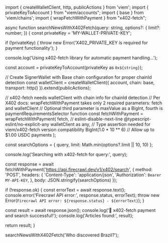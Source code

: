 import { createWalletClient, http, publicActions } from 'viem';
import { privateKeyToAccount } from "viem/accounts";
import { base } from 'viem/chains';
import { wrapFetchWithPayment } from "x402-fetch";

async function searchNewsWithX402Fetch(query: string, options?: {
  limit?: number;
}) {
  const privateKey = 'MY-WALLET-PRIVATE-KEY';
  
  if (!privateKey) {
    throw new Error('X402_PRIVATE_KEY is required for payment functionality');
  }

  console.log('Using x402-fetch library for automatic payment handling...');
  
  const account = privateKeyToAccount(privateKey as `0x${string}`);
  
  // Create SignerWallet with Base chain configuration for proper chainId detection
  const walletClient = createWalletClient({
    account,
    chain: base,
    transport: http()
  }).extend(publicActions);

  // x402-fetch needs walletClient with chain info for chainId detection
  // Per X402 docs: wrapFetchWithPayment takes only 2 required parameters: fetch and walletClient
  // Optional third parameter is maxValue as a BigInt, fourth is paymentRequirementsSelector function
  const fetchWithPayment = wrapFetchWithPayment(
    fetch, 
    // eslint-disable-next-line @typescript-eslint/no-explicit-any
    walletClient as any, // Type assertion needed for viem/x402-fetch version compatibility
    BigInt(1.0 * 10 ** 6) // Allow up to $1.00 USDC payments
  );
  
  const searchOptions = {
    query,
    limit: Math.min(options?.limit || 10, 10)
  };
  
  console.log('Searching with x402-fetch for query:', query);

  const response = await fetchWithPayment('https://api.firecrawl.dev/v1/x402/search', {
    method: 'POST',
    headers: {
      'Content-Type': 'application/json',
      'Authorization': `Bearer MY-API-KEY`,
    },
    body: JSON.stringify(searchOptions)
  });

  if (!response.ok) {
    const errorText = await response.text();
    console.error('Firecrawl API error:', response.status, errorText);
    throw new Error(`Firecrawl API error: ${response.status} - ${errorText}`);
  }

  const result = await response.json();
  console.log('🎉 x402-fetch payment and search successful!');
  console.log('Articles found:', result);

  return result;
}


searchNewsWithX402Fetch('Who discovered Brazil?');